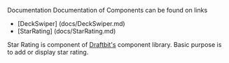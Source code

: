 Documentation 
Documentation of Components can be found on links

- [DeckSwiper] (docs/DeckSwiper.md)
- [StarRating] (docs/StarRating.md)

Star Rating is component of [Draftbit's](https://draftbit.com) component library. Basic purpose is to add or display star rating. 